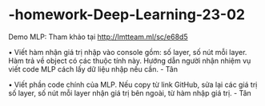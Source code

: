 ﻿# -homework-Deep-Learning-23-02

Demo MLP: Tham khảo tại http://lmtteam.ml/sc/e68d5 

•	Viết hàm nhận giá trị nhập vào console gồm: số layer, số nút mỗi layer. Hàm trả về object có các thuộc tính này. Hướng dẫn người nhận nhiệm vụ viết code MLP cách lấy dữ liệu nhập nếu cần. - Tân 

•	Viết phần code chính của MLP. Nếu copy từ link GitHub, sửa lại các giá trị số layer, số nút mỗi layer nhận giá trị bên ngoài, từ hàm nhập giá trị. - Tân  